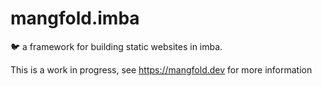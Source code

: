 # mangfold.imba

🐦 a framework for building static websites in imba.

This is a work in progress, see https://mangfold.dev for more information
